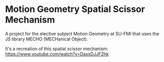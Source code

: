 # Motion Geometry Spatial Scissor Mechanism
A project for the elective subject Motion Geometry at SU-FMI that uses the JS library MECHO (MECHanical Object).

It's a recreation of this spatial scissor mechanism:
https://www.youtube.com/watch?v=DasxDJJF2hk

